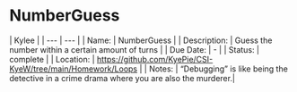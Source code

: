 # NumberGuess

| Kylee |
| --- | --- |
| Name: | NumberGuess |
| Description: | Guess the number within a certain amount of turns |
| Due Date: | - |
| Status: | complete |
| Location: | https://github.com/KyePie/CSI-KyeW/tree/main/Homework/Loops |
| Notes: | “Debugging” is like being the detective in a crime drama where you are also the murderer.|

